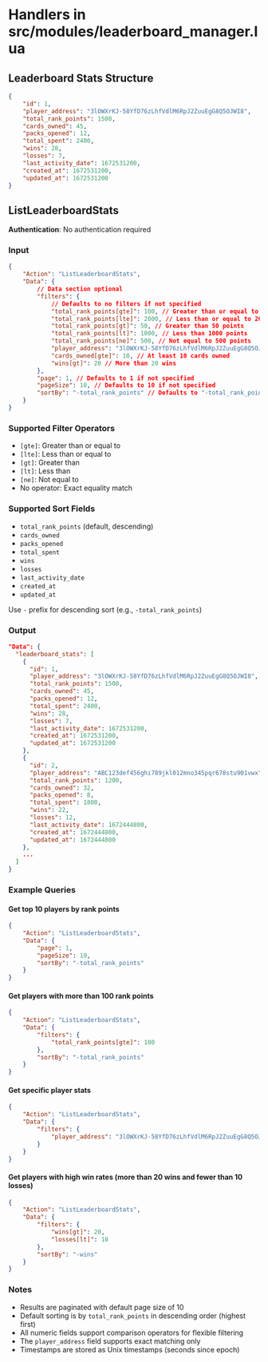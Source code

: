 # Handlers in src/modules/leaderboard_manager.lua

## Leaderboard Stats Structure

```json
{
    "id": 1,
    "player_address": "3lOWXrKJ-58YfD76zLhfVdlM6RpJ2ZuuEgG8Q5OJWI8",
    "total_rank_points": 1500,
    "cards_owned": 45,
    "packs_opened": 12,
    "total_spent": 2400,
    "wins": 28,
    "losses": 7,
    "last_activity_date": 1672531200,
    "created_at": 1672531200,
    "updated_at": 1672531200
}
```

## ListLeaderboardStats

**Authentication**: No authentication required

### Input

```json
{
    "Action": "ListLeaderboardStats",
    "Data": {
        // Data section optional
        "filters": {
            // Defaults to no filters if not specified
            "total_rank_points[gte]": 100, // Greater than or equal to 100 points
            "total_rank_points[lte]": 2000, // Less than or equal to 2000 points
            "total_rank_points[gt]": 50, // Greater than 50 points
            "total_rank_points[lt]": 1000, // Less than 1000 points
            "total_rank_points[ne]": 500, // Not equal to 500 points
            "player_address": "3lOWXrKJ-58YfD76zLhfVdlM6RpJ2ZuuEgG8Q5OJWI8", // Exact match
            "cards_owned[gte]": 10, // At least 10 cards owned
            "wins[gt]": 20 // More than 20 wins
        },
        "page": 1, // Defaults to 1 if not specified
        "pageSize": 10, // Defaults to 10 if not specified
        "sortBy": "-total_rank_points" // Defaults to "-total_rank_points" (descending) if not specified
    }
}
```

### Supported Filter Operators

- `[gte]`: Greater than or equal to
- `[lte]`: Less than or equal to
- `[gt]`: Greater than
- `[lt]`: Less than
- `[ne]`: Not equal to
- No operator: Exact equality match

### Supported Sort Fields

- `total_rank_points` (default, descending)
- `cards_owned`
- `packs_opened`
- `total_spent`
- `wins`
- `losses`
- `last_activity_date`
- `created_at`
- `updated_at`

Use `-` prefix for descending sort (e.g., `-total_rank_points`)

### Output

```json
"Data": {
  "leaderboard_stats": [
    {
      "id": 1,
      "player_address": "3lOWXrKJ-58YfD76zLhfVdlM6RpJ2ZuuEgG8Q5OJWI8",
      "total_rank_points": 1500,
      "cards_owned": 45,
      "packs_opened": 12,
      "total_spent": 2400,
      "wins": 28,
      "losses": 7,
      "last_activity_date": 1672531200,
      "created_at": 1672531200,
      "updated_at": 1672531200
    },
    {
      "id": 2,
      "player_address": "ABC123def456ghi789jkl012mno345pqr678stu901vwx",
      "total_rank_points": 1200,
      "cards_owned": 32,
      "packs_opened": 8,
      "total_spent": 1800,
      "wins": 22,
      "losses": 12,
      "last_activity_date": 1672444800,
      "created_at": 1672444800,
      "updated_at": 1672444800
    },
    ...
  ]
}
```

### Example Queries

#### Get top 10 players by rank points

```json
{
    "Action": "ListLeaderboardStats",
    "Data": {
        "page": 1,
        "pageSize": 10,
        "sortBy": "-total_rank_points"
    }
}
```

#### Get players with more than 100 rank points

```json
{
    "Action": "ListLeaderboardStats",
    "Data": {
        "filters": {
            "total_rank_points[gte]": 100
        },
        "sortBy": "-total_rank_points"
    }
}
```

#### Get specific player stats

```json
{
    "Action": "ListLeaderboardStats",
    "Data": {
        "filters": {
            "player_address": "3lOWXrKJ-58YfD76zLhfVdlM6RpJ2ZuuEgG8Q5OJWI8"
        }
    }
}
```

#### Get players with high win rates (more than 20 wins and fewer than 10 losses)

```json
{
    "Action": "ListLeaderboardStats",
    "Data": {
        "filters": {
            "wins[gt]": 20,
            "losses[lt]": 10
        },
        "sortBy": "-wins"
    }
}
```

### Notes

- Results are paginated with default page size of 10
- Default sorting is by `total_rank_points` in descending order (highest first)
- All numeric fields support comparison operators for flexible filtering
- The `player_address` field supports exact matching only
- Timestamps are stored as Unix timestamps (seconds since epoch)

